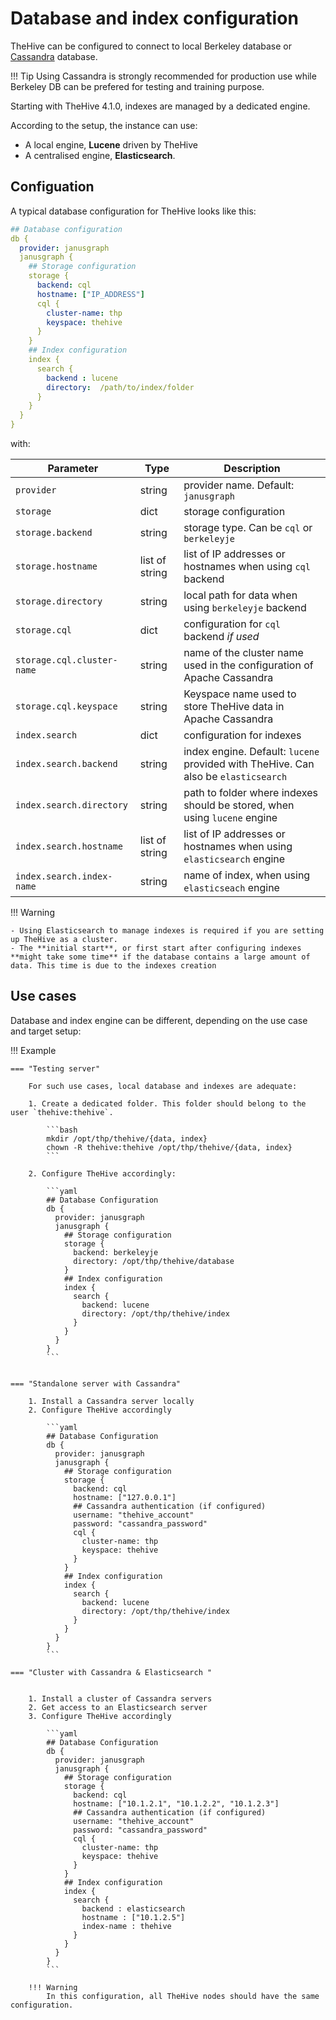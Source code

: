 # Database and index configuration

TheHive can be configured to connect to local Berkeley database or [Cassandra](https://cassandra.apache.org/) database. 

!!! Tip
    Using Cassandra is strongly recommended for production use while Berkeley DB can be prefered for testing and training purpose.


Starting with TheHive 4.1.0, indexes are managed by a dedicated engine. 

According to the setup, the instance can use:

-  A local engine, **Lucene** driven by TheHive
-  A centralised engine, **Elasticsearch**.


## Configuation 


A typical database configuration for TheHive looks like this:

```yaml
## Database configuration
db {
  provider: janusgraph
  janusgraph {
    ## Storage configuration
    storage {
      backend: cql
      hostname: ["IP_ADDRESS"]
      cql {
        cluster-name: thp
        keyspace: thehive
      }
    }
    ## Index configuration
    index {
      search {
        backend : lucene
        directory:  /path/to/index/folder
      }
    }
  }
}
```

with: 

| Parameter                   | Type           |  Description               |
| --------------------------- | -------------- | ---------------------------| 
| `provider`                  | string         | provider name. Default: `janusgraph` | 
| `storage`                   | dict           | storage configuration                |
| `storage.backend`           | string         | storage type. Can be `cql` or `berkeleyje` |
| `storage.hostname`          | list of string | list of IP addresses or hostnames when using `cql` backend  |
| `storage.directory`         | string         | local path for data when using `berkeleyje` backend  |
| `storage.cql`               | dict           | configuration for `cql` backend _if used_                |
| `storage.cql.cluster-name`  | string         | name of the cluster name used in the configuration of Apache Cassandra |
| `storage.cql.keyspace`      | string         | Keyspace name used to store TheHive data in Apache Cassandra |
| `index.search`              | dict           | configuration for indexes                |
| `index.search.backend`      | string         | index engine. Default: `lucene` provided with TheHive. Can also be `elasticsearch`  |
| `index.search.directory`    | string         | path to folder where indexes should be stored, when using `lucene` engine           |
| `index.search.hostname`     | list of string | list of IP addresses or hostnames when using `elasticsearch` engine           |
| `index.search.index-name`   | string         | name of index, when using `elasticseach` engine           |



!!! Warning

    - Using Elasticsearch to manage indexes is required if you are setting up TheHive as a cluster.
    - The **initial start**, or first start after configuring indexes **might take some time** if the database contains a large amount of data. This time is due to the indexes creation

## Use cases

Database and index engine can be different, depending on the use case and target setup:


!!! Example

    === "Testing server"

        For such use cases, local database and indexes are adequate:

        1. Create a dedicated folder. This folder should belong to the user `thehive:thehive`.

            ```bash
            mkdir /opt/thp/thehive/{data, index}
            chown -R thehive:thehive /opt/thp/thehive/{data, index}
            ```
        
        2. Configure TheHive accordingly: 

            ```yaml
            ## Database Configuration
            db {
              provider: janusgraph
              janusgraph {
                ## Storage configuration
                storage {
                  backend: berkeleyje
                  directory: /opt/thp/thehive/database
                }
                ## Index configuration
                index {
                  search {
                    backend: lucene
                    directory: /opt/thp/thehive/index
                  }
                }
              }
            }
            ```


    === "Standalone server with Cassandra" 

        1. Install a Cassandra server locally
        2. Configure TheHive accordingly 

            ```yaml
            ## Database Configuration
            db {
              provider: janusgraph
              janusgraph {
                ## Storage configuration
                storage {
                  backend: cql
                  hostname: ["127.0.0.1"]
                  ## Cassandra authentication (if configured)
                  username: "thehive_account"
                  password: "cassandra_password"
                  cql {
                    cluster-name: thp
                    keyspace: thehive
                  }
                }
                ## Index configuration
                index {
                  search {
                    backend: lucene
                    directory: /opt/thp/thehive/index
                  }
                }
              }
            }
            ```

    === "Cluster with Cassandra & Elasticsearch " 


        1. Install a cluster of Cassandra servers
        2. Get access to an Elasticsearch server
        3. Configure TheHive accordingly

            ```yaml
            ## Database Configuration
            db {
              provider: janusgraph
              janusgraph {
                ## Storage configuration
                storage {
                  backend: cql
                  hostname: ["10.1.2.1", "10.1.2.2", "10.1.2.3"]
                  ## Cassandra authentication (if configured)
                  username: "thehive_account"
                  password: "cassandra_password"
                  cql {
                    cluster-name: thp
                    keyspace: thehive
                  }
                }
                ## Index configuration
                index {
                  search {
                    backend : elasticsearch
                    hostname : ["10.1.2.5"]
                    index-name : thehive
                  }
                }
              }
            }                
            ```

        !!! Warning
            In this configuration, all TheHive nodes should have the same configuration.


